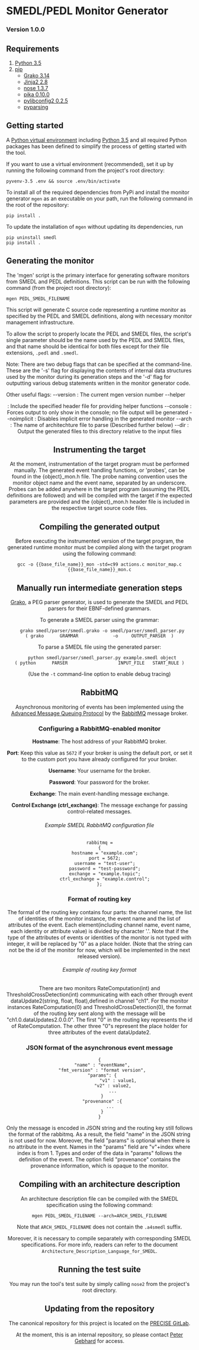 # SMEDL/PEDL Monitor Generator
### Version 1.0.0

## Requirements
1. [Python 3.5](https://docs.python.org/3.5/index.html)
2. [pip](https://pip.pypa.io/en/stable/)
    - [Grako 3.14](https://pythonhosted.org/grako/)
    - [Jinja2 2.8](http://jinja.pocoo.org/)
    - [nose 1.3.7](https://nose.readthedocs.io/en/latest/)
    - [pika 0.10.0](https://pika.readthedocs.io/en/0.10.0/index.html)
    - [pylibconfig2 0.2.5](https://pypi.python.org/pypi/pylibconfig2/0.2.5)
    - [pyparsing](https://pypi.python.org/pypi/pyparsing/2.1.10)

## Getting started
A [Python virtual environment](https://docs.python.org/3/library/venv.html)
including [Python 3.5](https://docs.python.org/3.5/index.html) and all required Python
packages has been defined to simplify the process of getting started with the
tool.

If you want to use a virtual environment (recommended), set it up by running
the following command from the project's root directory:

    pyvenv-3.5 .env && source .env/bin/activate

To install all of the required dependencies from PyPi and install the monitor
generator `mgen` as an executable on your path, run the following command in
the root of the repository:

    pip install .

To update the installation of `mgen` without updating its dependencies, run

    pip uninstall smedl
    pip install .


## Generating the monitor
The 'mgen' script is the primary interface for generating software monitors
from SMEDL and PEDL definitions. This script can be run with the following
command (from the project root directory):

    mgen PEDL_SMEDL_FILENAME

This script will generate C source code representing a runtime monitor as
specified by the PEDL and SMEDL definitions, along with necessary monitor
management infrastructure.

To allow the script to properly locate the PEDL and SMEDL files, the script's
single parameter should be the name used by the PEDL and SMEDL files, and that
name should be identical for both files except for their file extensions,
`.pedl` and `.smedl`.

Note: There are two debug flags that can be specified at the command-line.
These are the '-s' flag for displaying the contents of internal data structures
used by the monitor during its generation steps and the '-d' flag for
outputting various debug statements written in the monitor generator code.

Other useful flags:
      --version : The current mgen version number
      --helper <HEADER FILE> : Include the specified header file for providing helper functions
      --console : Forces output to only show in the console; no file output will be generated
      --noimplicit : Disables implicit error handling in the generated monitor
      --arch <ARCH FILE> : The name of architechture file to parse (Described further below)
      --dir <DIRECTORY> : Output the generated files to this directory relative to the input files



## Instrumenting the target
At the moment, instrumentation of the target program must be performed
manually. The generated event handling functions, or 'probes', can be found in
the {object}\_mon.h file. The probe naming convention uses the monitor object
name and the event name, separated by an underscore. Probes can be added
anywhere in the target program (assuming the PEDL definitions are followed) and
will be compiled with the target if the expected parameters are provided and
the {object}\_mon.h header file is included in the respective target source
code files.


## Compiling the generated output
Before executing the instrumented version of the target program, the generated
runtime monitor must be compiled along with the target program using the
following command:

    gcc -o {{base_file_name}}_mon -std=c99 actions.c monitor_map.c {{base_file_name}}_mon.c


## Manually run intermediate generation steps
[Grako](https://pythonhosted.org/grako/), a PEG parser generator, is used to
generate the SMEDL and PEDL parsers for their EBNF-defined grammars.

To generate a SMEDL parser using the grammar:

	  grako smedl/parser/smedl.grako -o smedl/parser/smedl_parser.py
	( grako      GRAMMAR             -o     OUTPUT_PARSER  )

To parse a SMEDL file using the generated parser:

      python smedl/parser/smedl_parser.py example.smedl object
    ( python      PARSER                   INPUT_FILE   START_RULE )

(Use the `-t` command-line option to enable debug tracing)


## RabbitMQ
Asynchronous monitoring of events has been implemented using the [Advanced Message Queuing Protocol](http://www.amqp.org/) by the [RabbitMQ](https://www.rabbitmq.com/) message broker.

### Configuring a RabbitMQ-enabled monitor
**Hostname**: The host address of your RabbitMQ broker.

**Port**: Keep this value as `5672` if your broker is using the default port, or set it to the custom port you have already configured for your broker.

**Username**: Your username for the broker.

**Password**: Your password for the broker.

**Exchange**: The main event-handling message exchange.

**Control Exchange (ctrl_exchange)**: The message exchange for passing control-related messages.

###### Example SMEDL RabbitMQ configuration file
	rabbitmq =
	{
		hostname = "example.com";
		port = 5672;
		username = "test-user";
		password = "test-password";
		exchange = "example.topic";
		ctrl_exchange = "example.control";
	};

### Format of routing key
The formal of the routing key contains four parts: the channel name, the list of identities of the monitor instance, the event name and the list of attributes of the event. Each element(including channel name, event name, each identity or attribute value) is divided by character '.'. Note that if the type of the attributes of events or identities of the monitor is not typed with integer, it will be replaced by "0" as a place holder. (Note that the string can not be the id of the monitor for now, which will be implemented in the next released version). 

###### Example of routing key format
There are two monitors RateComputation(int) and ThresholdCrossDetection(int) communicating with each other through event dataUpdate2(string, float, float),defined in channel "ch1". For the monitor instances RateComputation(0) and ThresholdCrossDetection(0), the format of the routing key sent along with the message will be "ch1.0.dataUpdates2.0.0.0". The first "0" in the routing key represents the id of RateComputation. The other three "0"s represent the place holder for three  attributes of the event dataUpdate2.  

### JSON format of the asynchronous event message
    {
      "name" : "eventName",
      "fmt_version" : "format version",
      "params": {
                  "v1" : value1,
              "v2" : value2,
              ...
      }
      "provenance" :{
            ...
      }
    }

Only the message is encoded in JSON string and the routing key still follows the format of the rabbitmq. As a result, the  field "name" in the JSON string is not used for now. Moreover, the field "params" is optional when there is no attribute in the event. Names in the "params" field are "v"+index where index is from 1. Types and order of the data in "params" follows the definition of the event. The option field "provenance" contains the provenance information, which is opaque to the monitor. 


## Compiling with an architecture description
An architecture description file can be compiled with the SMEDL specification
using the following command:

    mgen PEDL_SMEDL_FILENAME --arch=ARCH_SMEDL_FILENAME

Note that `ARCH_SMEDL_FILENAME` does not contain the `.a4smedl` suffix.

Moreover, it is necessary to compile separately with corresponding SMEDL
specifications. For more info, readers can refer to the document ``Architecture_Description_Language_for_SMEDL``.


## Running the test suite
You may run the tool's test suite by simply calling `nose2` from the
project's root directory.


## Updating from the repository
The canonical repository for this project is located on the
[PRECISE GitLab](https://gitlab.precise.seas.upenn.edu/pgebhard/smedl).

At the moment, this is an internal repository, so please contact
[Peter Gebhard](pgeb@seas.upenn.edu) for access.
